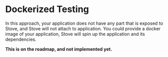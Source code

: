 # Dockerized Testing

In this approach, your application does not have any part that is exposed to Stove, and Stove will not attach to
application.
You could provide a docker image of your application, Stove will spin up the application and its dependencies.

**This is on the roadmap, and not implemented yet.**
